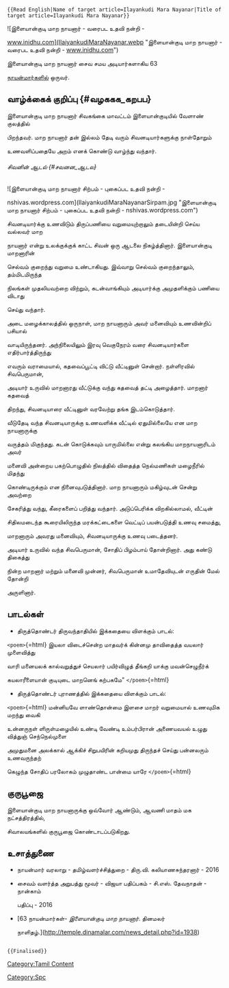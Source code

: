 ```{=mediawiki}
{{Read English|Name of target article=Ilayankudi Mara Nayanar|Title of target article=Ilayankudi Mara Nayanar}}
```
![இளையான்குடி மாற நாயனார் - வரைபட உதவி நன்றி -
www.inidhu.com](IlaiyankudiMaraNayanar.webp "இளையான்குடி மாற நாயனார் - வரைபட உதவி நன்றி - www.inidhu.com")
இளையான்குடி மாற நாயனார் சைவ சமய அடியார்களாகிய 63
[நாயன்மார்களில்](நாயன்மார்கள் "wikilink") ஒருவர்.

## வாழ்க்கைக் குறிப்பு {#வழககக_கறபப}

இளையான்குடி மாற நாயனார் சிவகங்கை மாவட்டம் இளையான்குடியில் வேளாண் குலத்தில்
பிறந்தவர். மாற நாயனார் தன் இல்லம் தேடி வரும் சிவனடியார்களுக்கு நாள்தோறும்
உணவளிப்பதையே அறம் எனக் கொண்டு வாழ்ந்து வந்தார்.

###### சிவனின் ஆடல் {#சவனன_ஆடல}

![இளையான்குடி மாற நாயனார் சிற்பம் - புகைப்பட உதவி நன்றி -
nshivas.wordpress.com](IlaiyankudiMaraNayanarSirpam.jpg "இளையான்குடி மாற நாயனார் சிற்பம் - புகைப்பட உதவி நன்றி - nshivas.wordpress.com")
சிவனடியார்க்கு உணவிடும் திருப்பணியை வறுமையுற்றாலும் தடையின்றி செய்ய வல்லவர் மாற
நாயனார் என்று உலக்குக்குக் காட்ட சிவன் ஒரு ஆடலை நிகழ்த்தினார். இளையான்குடி மாறனாரின்
செல்வம் குறைந்து வறுமை உண்டாகியது. இவ்வாறு செல்வம் குறைந்தாலும், தம்மிடமிருந்த
நிலங்கள் முதலியவற்றை விற்றும், கடன்வாங்கியும் அடியார்க்கு அமுதளிக்கும் பணியை விடாது
செய்து வந்தார்.

அடை மழைக்காலத்தில் ஒருநாள், மாற நாயனாரும் அவர் மனைவியும் உணவின்றிப் பசியால்
வாடியிருந்தனர். அந்நிலையிலும் இரவு வெகுநேரம் வரை சிவனடியார்களை எதிர்பார்த்திருந்து
எவரும் வராமையால், கதவைப்பூட்டி விட்டு வீட்டினுள் சென்றார். நள்ளிரவில் சிவபெருமான்,
அடியார் உருவில் மாறனாரது வீட்டுக்கு வந்து கதவைத் தட்டி அழைத்தார். மாறனார் கதவைத்
திறந்து, சிவனடியாரை வீட்டினுள் வரவேற்று தங்க இடம்கொடுத்தார்.

வீடுதேடி வந்த சிவனடியாருக்கு உணவளிக்க வீட்டில் ஏதுமில்லையே என மாற நாயனாருக்கு
வருத்தம் மிகுந்தது. கடன் கொடுக்கவும் யாருமில்லை என்று கலங்கிய மாறநாயனாரிடம் அவர்
மனைவி அன்றைய பகற்பொழுதில் நிலத்தில் விதைத்த நெல்மணிகள் மழைநீரில் மிதந்து
கொண்டிருக்கும் என நினைவுபடுத்தினார். மாற நாயனாரும் மகிழ்வுடன் சென்று அவற்றை
சேகரித்து வந்து, கீரைகளைப் பறித்து வந்தார். அடுப்பெரிக்க விறகில்லாமல், வீட்டின்
சிதிலமடைந்த கூரையிலிருந்த மரக்கட்டைகளை வெட்டிப் பயன்படுத்தி உணவு சமைத்து,
மாறனாரும் அவரது மனைவியும், சிவனடியாருக்கு உணவு படைத்தனர்.

அடியார் உருவில் வந்த சிவபெருமான், சோதிப் பிழம்பாய் தோன்றினார். அது கண்டு திகைத்து
நின்ற மாறனார் மற்றும் மனைவி முன்னர், சிவபெருமான் உமாதேவியுடன் எருதின் மேல் தோன்றி
அருளினார்.

## பாடல்கள்

-   திருத்தொண்டர் திருவந்தாதியில் இக்கதையை விளக்கும் பாடல்:

`<poem>`{=html} இயலா விடைச்சென்ற மாதவர்க் கின்னமு தாவிதைத்த வயலார் முளைவித்து
வாரி மனையலக் கால்வறுத்துச் செயலார் பயிர்விழுத் தீங்கறி யாக்கு மவன்செழுநீர்க்
கயலாரீளையான் குடியுடை மாறனெங் கற்பகமே\" `</poem>`{=html}

-   திருத்தொண்டர் புராணத்தில் இக்கதையை விளக்கும் பாடல்:

`<poem>`{=html} மன்னியவே ளாண்தொன்மை இளசை மாறர் வறுமையால் உணவுமிக மறந்து வைகி
உன்னருநள் ளிருள்மழையில் உண்டி வேண்டி உம்பர்பிரான் அணையவயல் உழுது வித்துஞ் செந்நெல்முளை
அமுதுமனை அலக்கால் ஆக்கிச் சிறுபயிரின் கறியமுது திருந்தச் செய்து பன்னலரும் உணவருந்தற்
கெழுந்த சோதிப் பரலோகம் முழுதாண்ட பான்மை யாரே `</poem>`{=html}

## குருபூஜை

இளையான்குடி மாற நாயனாருக்கு ஒவ்வோர் ஆண்டும், ஆவணி மாதம் மக நட்சத்திரத்தில்,
சிவாலயங்களில் குருபூஜை கொண்டாடப்படுகிறது.

## உசாத்துணை

-   நாயன்மார் வரலாறு - தமிழ்வளர்ச்சித்துறை - திரு.வி. கலியாணசுந்தரனார் - 2016
-   சைவம் வளர்த்த அறுபத்து மூவர் - விஜயா பதிப்பகம் - சி.எஸ். தேவநாதன் - நான்காம்
    பதிப்பு - 2016
-   [63 நாயன்மார்கள்- *இளையான்குடி மாற நாயனார்*. தினமலர்
    நாளிதழ்.](http://temple.dinamalar.com/news_detail.php?id=1938)

```{=mediawiki}
{{Finalised}}
```
[Category:Tamil Content](Category:Tamil_Content "wikilink")
[Category:Spc](Category:Spc "wikilink")
